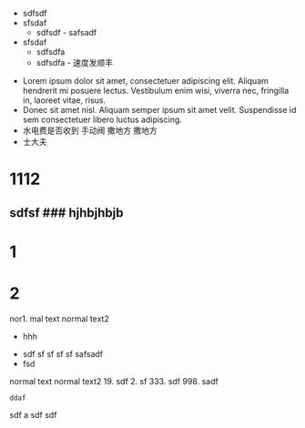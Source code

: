 - sdfsdf
 - sfsdaf
   - sdfsdf
         - safsadf
 - sfsdaf
      - sdfsdfa
    - sdfsdfa
          - 速度发顺丰



  * Lorem ipsum dolor sit amet, consectetuer adipiscing elit.
    Aliquam hendrerit mi posuere lectus. Vestibulum enim wisi,
    viverra nec, fringilla in, laoreet vitae, risus.
  * Donec sit amet nisl. Aliquam semper ipsum sit amet velit.
  Suspendisse id sem consectetuer libero luctus adipiscing.
  * 水电费是否收到
  手动阀
  撒地方
  撒地方
  * 士大夫


# 1112
  ## sdfsf  ### hjhbjhbjb


1
==
2
==

nor1. mal text
normal text2
* hhh
- sdf
sf
sf
sf
sf
safsadf
- fsd

normal text
normal text2
19. sdf
2. sf
333. sdf
998. sadf


    ddaf
sdf
a
                  sdf
sdf
